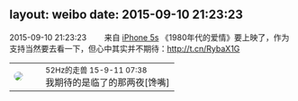 layout: weibo
date: 2015-09-10 21:23:23
---
<meta name="referrer" content="no-referrer" />

2015-09-10 21:23:23  &nbsp;&nbsp;&nbsp;&nbsp;&nbsp;&nbsp; 来自 <a href="sinaweibo://customweibosource" rel="nofollow">iPhone 5s</a>
《1980年代的爱情》要上映了，作为支持当然要去看一下，但心中其实并不期待：http://t.cn/RybaX1G  ​​​

<table style="width: 100%;">
  <tr>
    <td style="width: 40px;"><img style="border-radius:50%" src="https://tva4.sinaimg.cn/crop.0.0.180.180.50/8beaf773jw1e8qgp5bmzyj2050050aa8.jpg?KID=imgbed,tva&Expires=1624463412&ssig=09fDj%2FrCMi"></td>
    <td colspan="2"><small>52Hz的走兽 15-9-11 07:38</small><br/>我期待的是临了的那两夜[馋嘴]</td>
  </tr>
</table>
